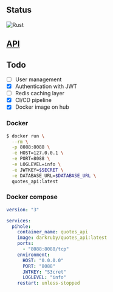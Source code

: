 ## Status

![Rust](https://github.com/venil7/quotes_api/workflows/Rust/badge.svg)

## [API](./API.md)

## Todo

- [ ] User management
- [x] Authentication with JWT
- [ ] Redis caching layer
- [x] CI/CD pipeline
- [x] Docker image on hub

### Docker

```bash
$ docker run \
  --rm \
  -p 8088:8088 \
  -e HOST=127.0.0.1 \
  -e PORT=8088 \
  -e LOGLEVEL=info \
  -e JWTKEY=$SECRET \
  -e DATABASE_URL=$DATABASE_URL \
  quotes_api:latest
```

### Docker compose

```yml
version: "3"

services:
  pihole:
    container_name: quotes_api
    image: darkruby/quotes_api:latest
    ports:
      - "8088:8088/tcp"
    environment:
      HOST: "0.0.0.0"
      PORT: "8088"
      JWTKEY: "S3cret"
      LOGLEVEL: "info"
    restart: unless-stopped
```
